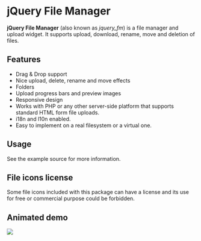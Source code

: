 # jQuery File Manager

**jQuery File Manager** (also known as *jquery_fm*) is a file manager and upload widget. It supports upload, download, rename, move and deletion of files.

## Features

- Drag & Drop support
- Nice upload, delete, rename and move effects
- Folders
- Upload progress bars and preview images
- Responsive design
- Works with PHP or any other server-side platform that supports standard HTML form file uploads. 
- i18n and l10n enabled.
- Easy to implement on a real filesystem or a virtual one.

## Usage

See the example source for more information.

## File icons license

Some file icons included with this package can have a license and its use for free or commercial purpose could be forbidden.

## Animated demo

![](demo.gif)